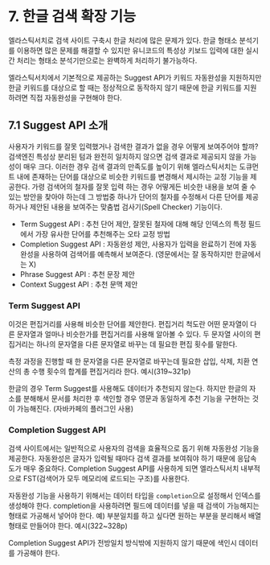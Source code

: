 # 7. 한글 검색 확장 기능
엘라스틱서치로 검색 사이트 구축시 한글 처리에 많은 문제가 있다. 한글 형태소 분석기를 이용하면 많은 문제를 해결할 수 있지만 유니코드의 특성상 키보드 입력에 대한 실시간 처리는 형태소 분석기만으로는 완벽하게 처리하기 불가능하다.

엘라스틱서치에서 기본적으로 제공하는 Suggest API가 키워드 자동완성을 지원하지만 한글 키워드를 대상으로 할 때는 정상적으로 동작하지 않기 때문에 한글 키워드를 지원하려면 직접 자동완성을 구현해야 한다.

## 7.1 Suggest API 소개
사용자가 키워드를 잘못 입력했거나 검색한 결과가 없을 경우 어떻게 보여주어야 할까? 검색엔진 특성상 분리된 텀과 완전히 일치하지 않으면 검색 결과로 제공되지 않을 가능성이 매우 크다. 이러한 경우 검색 결과의 만족도를 높이기 위해 엘라스틱서치는 도큐먼트 내에 존재하는 단어를 대상으로 비슷한 키워드를 변경해서 제시하는 교정 기능을 제공한다.
가령 검색어의 철자를 잘못 입력 하는 경우 어떻게든 비슷한 내용을 보여 줄 수 있는 방안을 찾아야 하는데 그 방법중 하나가 단어의 철자를 수정해서 다른 단어를 제공하거나 제안된 내용을 보여주는 맞춤법 검사기(Spell Checker) 기능이다.

* Term Suggest API : 추천 단어 제안, 잘못된 철자에 대해 해당 인덱스의 특정 필드에서 가장 유사한 단어를 추천해주는 오타 교정 방법
* Completion Suggest API : 자동완성 제안, 사용자가 입력을 완료하기 전에 자동완성을 사용하여 검색어를 예측해서 보여준다. (영문에서는 잘 동작하지만 한글에서는 X)
* Phrase Suggest API : 추천 문장 제안
* Context Suggest API : 추천 문맥 제안

### Term Suggest API
이것은 편집거리를 사용해 비슷한 단어를 제안한다. 편집거리 척도란 어떤 문자열이 다른 문자열과 얼마나 비슷한가를 편집거리를 사용해 알아볼 수 있다. 두 문자열 사이의 편집거리는 하나의 문자열을 다른 문자열로 바꾸는 데 필요한 편집 횟수를 말한다.

측정 과정을 진행할 때 한 문자열을 다른 문자열로 바꾸는데 필요한 삽입, 삭제, 치환 연산의 총 수행 횟수의 합계를 편집거리라 한다. 예시(319~321p)

한글의 경우 Term Suggest를 사용해도 데이터가 추천되지 않는다. 하지만 한글의 자소를 분해해서 문서를 처리한 후 색인할 경우 영문과 동일하게 추천 기능을 구현하는 것이 가능해진다. (자바카페의 플러그인 사용)

### Completion Suggest API
검색 사이트에서는 일반적으로 사용자의 검색을 효율적으로 돕기 위해 자동완성 기능을 제공한다. 자동완성은 글자가 입력될 때마다 검색 결과를 보여줘야 하기 때문에 응답속도가 매우 중요하다. Completion Suggest API를 사용하게 되면 엘라스틱서치 내부적으로 FST(검색어가 모두 메모리에 로드되는 구조)를 사용한다.

자동완성 기능을 사용하기 위해서는 데이터 타입을 `completion`으로 설정해서 인덱스를 생성해야 한다. completion을 사용하려면 필드에 데이터를 넣을 때 검색이 가능해지는 형태로 가공해서 넣어야 한다. 예) 부분일치를 하고 싶다면 원하는 부분을 분리해서 배열형태로 만들어야 한다. 예시(322~328p)

Completion Suggest API가 전방일치 방식밖에 지원하지 않기 때문에 색인시 데이터를 가공해야 한다.

